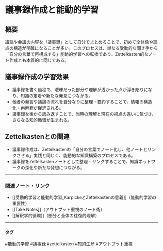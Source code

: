 # 議事録作成と能動的学習

## 概要

議論や会議の内容を「議事録」として自分でまとめることで、初めて全体像や論点の構造が明確になることが多い。このプロセスは、単なる受動的な聞き手から「自分の言葉で再構成する」能動的学習への転換であり、Zettelkasten的なノート作成とも本質的に同じである。

## 議事録作成の学習効果

- 議事録を書く過程で、曖昧だった部分や理解が浅かった点が浮き彫りになり、知識の定着や新たな発見につながる。
- 他者の発言や議論の流れを自分なりに整理・要約することで、情報の構造化・再解釈が促進される。
- 議事録を後から読み返すことで、当時の理解と現在の視点の違いに気づき、さらなる知的循環が生まれる。

## Zettelkastenとの関連

- 議事録作成は、Zettelkastenの「自分の言葉でノート化し、他ノートとリンクさせる」実践と同じく、能動的な知識構築のプロセスである。
- 議事録をZettelkastenノートとして整理・リンクすることで、知識ネットワークの深化や新たな発想につながる。

---

### 関連ノート・リンク
- [[受動的学習と能動的学習_KarpickeとZettelkastenの意義]]（能動的学習の重要性）
- [[Take Notes]]（アウトプット重視のノート術）
- [[解釈学的循環]]（部分と全体の往復的理解）

---

#### タグ
#能動的学習 #議事録 #zettelkasten #知的生産 #アウトプット重視
